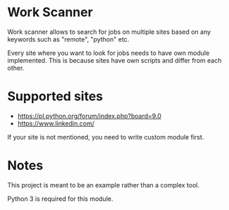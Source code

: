 # Work Scanner
Work scanner allows to search for jobs on multiple sites based on any keywords such as "remote", "python" etc.

Every site where you want to look for jobs needs to have own module implemented. This is because sites have own scripts and differ from each other.

# Supported sites
- https://pl.python.org/forum/index.php?board=9.0
- https://www.linkedin.com/

If your site is not mentioned, you need to write custom module first.

# Notes
This project is meant to be an example rather than a complex tool. 

Python 3 is required for this module.
